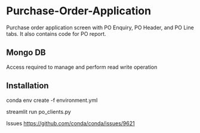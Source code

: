 # Purchase-Order-Application

Purchase order application screen with PO Enquiry, PO Header, and PO Line tabs.
It also contains code for PO report.


## Mongo DB
Access required to manage and perform read write operation


## Installation 

conda env create -f environment.yml

streamlit run po_clients.py


Issues
https://github.com/conda/conda/issues/9621

